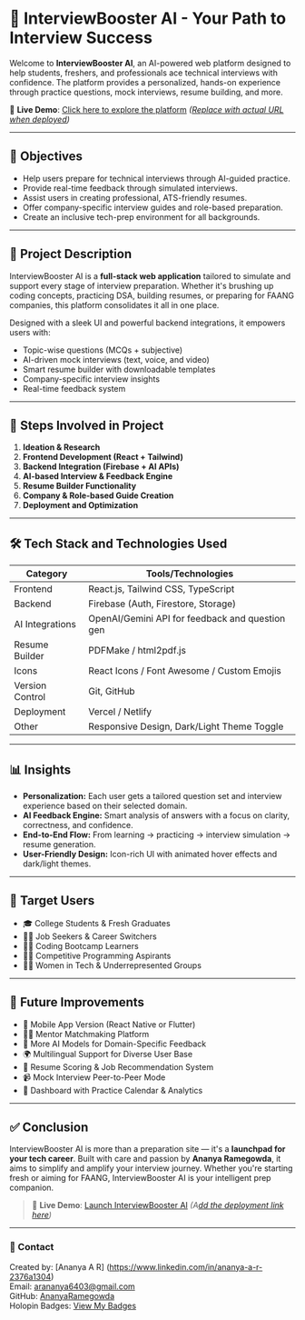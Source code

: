 # 🚀 InterviewBooster AI - Your Path to Interview Success

Welcome to **InterviewBooster AI**, an AI-powered web platform designed to help students, freshers, and professionals ace technical interviews with confidence. The platform provides a personalized, hands-on experience through practice questions, mock interviews, resume building, and more.

🔗 **Live Demo**: [Click here to explore the platform](#) *([Replace with actual URL when deployed](https://merry-rugelach-0642ae.netlify.app/))*

---

## 🎯 Objectives

- Help users prepare for technical interviews through AI-guided practice.
- Provide real-time feedback through simulated interviews.
- Assist users in creating professional, ATS-friendly resumes.
- Offer company-specific interview guides and role-based preparation.
- Create an inclusive tech-prep environment for all backgrounds.

---

## 📌 Project Description

InterviewBooster AI is a **full-stack web application** tailored to simulate and support every stage of interview preparation. Whether it's brushing up coding concepts, practicing DSA, building resumes, or preparing for FAANG companies, this platform consolidates it all in one place.

Designed with a sleek UI and powerful backend integrations, it empowers users with:
- Topic-wise questions (MCQs + subjective)
- AI-driven mock interviews (text, voice, and video)
- Smart resume builder with downloadable templates
- Company-specific interview insights
- Real-time feedback system

---

## 🧱 Steps Involved in Project

1. **Ideation & Research**
2. **Frontend Development (React + Tailwind)**
3. **Backend Integration (Firebase + AI APIs)**
4. **AI-based Interview & Feedback Engine**
5. **Resume Builder Functionality**
6. **Company & Role-based Guide Creation**
7. **Deployment and Optimization**

---

## 🛠 Tech Stack and Technologies Used

| Category            | Tools/Technologies                               |
|---------------------|--------------------------------------------------|
| Frontend            | React.js, Tailwind CSS, TypeScript               |
| Backend             | Firebase (Auth, Firestore, Storage)              |
| AI Integrations     | OpenAI/Gemini API for feedback and question gen  |
| Resume Builder      | PDFMake / html2pdf.js                            |
| Icons               | React Icons / Font Awesome / Custom Emojis       |
| Version Control     | Git, GitHub                                       |
| Deployment          | Vercel / Netlify                  |
| Other               | Responsive Design, Dark/Light Theme Toggle       |

---

## 📊 Insights

- **Personalization:** Each user gets a tailored question set and interview experience based on their selected domain.
- **AI Feedback Engine:** Smart analysis of answers with a focus on clarity, correctness, and confidence.
- **End-to-End Flow:** From learning → practicing → interview simulation → resume generation.
- **User-Friendly Design:** Icon-rich UI with animated hover effects and dark/light themes.

---

## 🎯 Target Users

- 🎓 College Students & Fresh Graduates
- 🧑‍💻 Job Seekers & Career Switchers
- 👨‍🏫 Coding Bootcamp Learners
- 🧑‍🎓 Competitive Programming Aspirants
- 👩‍💼 Women in Tech & Underrepresented Groups

---

## 🌱 Future Improvements

- 📱 Mobile App Version (React Native or Flutter)
- 🧑‍🏫 Mentor Matchmaking Platform
- 🧠 More AI Models for Domain-Specific Feedback
- 🌍 Multilingual Support for Diverse User Base
- 🧾 Resume Scoring & Job Recommendation System
- 📹 Mock Interview Peer-to-Peer Mode
- 📅 Dashboard with Practice Calendar & Analytics

---

## ✅ Conclusion

InterviewBooster AI is more than a preparation site — it's a **launchpad for your tech career**. Built with care and passion by **Ananya Ramegowda**, it aims to simplify and amplify your interview journey. Whether you're starting fresh or aiming for FAANG, InterviewBooster AI is your intelligent prep companion.

> 🔗 **Live Demo**: [Launch InterviewBooster AI](#) *(A[dd the deployment link here](https://merry-rugelach-0642ae.netlify.app/))*

---

### 📧 Contact

Created by: [Ananya A R]  (https://www.linkedin.com/in/ananya-a-r-2376a1304)  
Email: arananya6403@gmail.com  
GitHub: [AnanyaRamegowda](https://github.com/AnanyaRamegowda)  
Holopin Badges: [View My Badges](https://www.holopin.io/@ananyaar1976)  

